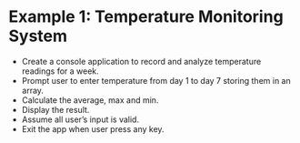 # Example 1: Temperature Monitoring System

- Create a console application to record and analyze temperature readings for a week.
- Prompt user to enter temperature from day 1 to day 7 storing them in an array.
- Calculate the average, max and min.
- Display the result.
- Assume all user’s input is valid.
- Exit the app when user press any key.
